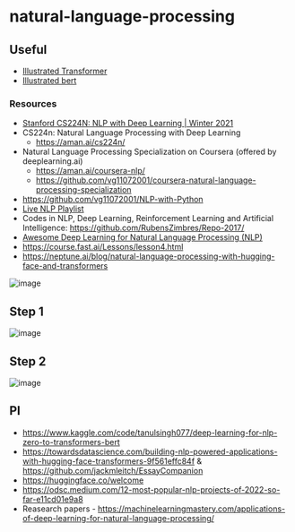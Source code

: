 # natural-language-processing

## Useful
* [Illustrated Transformer](https://jalammar.github.io/illustrated-transformer/)
* [Illustrated bert](https://jalammar.github.io/illustrated-bert/)

### Resources 
* [Stanford CS224N: NLP with Deep Learning | Winter 2021](https://www.youtube.com/playlist?list=PLoROMvodv4rOSH4v6133s9LFPRHjEmbmJ)
* CS224n: Natural Language Processing with Deep Learning
  * https://aman.ai/cs224n/
* Natural Language Processing Specialization on Coursera (offered by deeplearning.ai) 
  * https://aman.ai/coursera-nlp/
  * https://github.com/vg11072001/coursera-natural-language-processing-specialization
* https://github.com/vg11072001/NLP-with-Python 
* [Live NLP Playlist](https://youtube.com/playlist?list=PLZoTAELRMXVNNrHSKv36Lr3_156yCo6Nn)
* Codes in NLP, Deep Learning, Reinforcement Learning and Artificial Intelligence: https://github.com/RubensZimbres/Repo-2017/
* [Awesome Deep Learning for Natural Language Processing (NLP)](https://github.com/brianspiering/awesome-dl4nlp#table-of-contents)
* https://course.fast.ai/Lessons/lesson4.html
* https://neptune.ai/blog/natural-language-processing-with-hugging-face-and-transformers

![image](https://user-images.githubusercontent.com/67424390/209301541-3866b696-3aaf-498b-b0e9-304615dacfa0.png)

## Step 1
![image](https://user-images.githubusercontent.com/67424390/209412930-4dcf4114-bd4b-450f-90f3-246e2254fb17.png)

## Step 2
![image](https://user-images.githubusercontent.com/67424390/209435353-c6b766dd-bbea-430e-ae48-9266434c7117.png)

## PI
* https://www.kaggle.com/code/tanulsingh077/deep-learning-for-nlp-zero-to-transformers-bert 
* https://towardsdatascience.com/building-nlp-powered-applications-with-hugging-face-transformers-9f561effc84f & https://github.com/jackmleitch/EssayCompanion
* https://huggingface.co/welcome
* https://odsc.medium.com/12-most-popular-nlp-projects-of-2022-so-far-e11cd01e9a8
* Reasearch papers - https://machinelearningmastery.com/applications-of-deep-learning-for-natural-language-processing/
